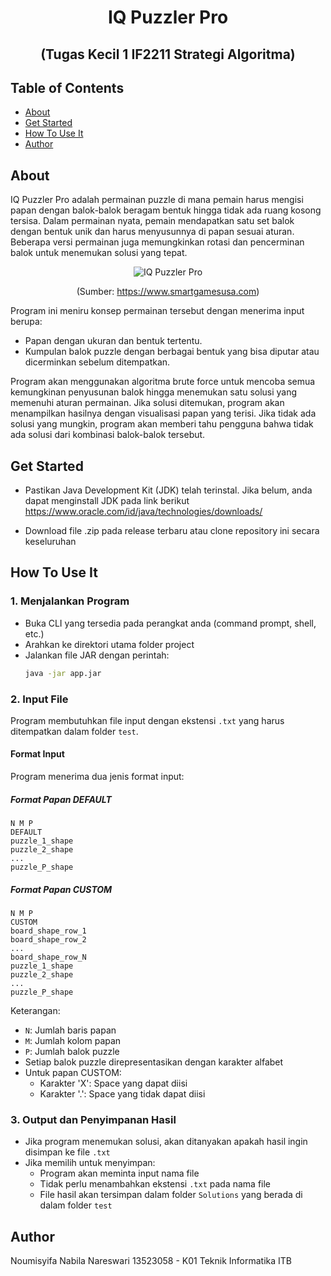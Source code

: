<div align="center">
<h1>IQ Puzzler Pro</h1>
<h2>(Tugas Kecil 1 IF2211 Strategi Algoritma)</h2>
</div>

## Table of Contents
- [About](#about)
- [Get Started](#get-started)
- [How To Use It](#how-to-use-it)
- [Author](#author)


## About
IQ Puzzler Pro adalah permainan puzzle di mana pemain harus mengisi papan dengan balok-balok beragam bentuk hingga tidak ada ruang kosong tersisa. Dalam permainan nyata, pemain mendapatkan satu set balok dengan bentuk unik dan harus menyusunnya di papan sesuai aturan. Beberapa versi permainan juga memungkinkan rotasi dan pencerminan balok untuk menemukan solusi yang tepat.

<div align="center">
  
![IQ Puzzler Pro](https://i.imgur.com/xtZsQai.png)

(Sumber: https://www.smartgamesusa.com)

</div>

Program ini meniru konsep permainan tersebut dengan menerima input berupa:

- Papan dengan ukuran dan bentuk tertentu.
- Kumpulan balok puzzle dengan berbagai bentuk yang bisa diputar atau dicerminkan sebelum ditempatkan.

Program akan menggunakan algoritma brute force untuk mencoba semua kemungkinan penyusunan balok hingga menemukan satu solusi yang memenuhi aturan permainan. Jika solusi ditemukan, program akan menampilkan hasilnya dengan visualisasi papan yang terisi. Jika tidak ada solusi yang mungkin, program akan memberi tahu pengguna bahwa tidak ada solusi dari kombinasi balok-balok tersebut.

## Get Started
- Pastikan Java Development Kit (JDK) telah terinstal. Jika belum, anda dapat menginstall JDK pada link berikut
  https://www.oracle.com/id/java/technologies/downloads/

- Download file .zip pada release terbaru atau clone repository ini secara keseluruhan

## How To Use It

### 1. Menjalankan Program
- Buka CLI yang tersedia pada perangkat anda (command prompt, shell, etc.)
- Arahkan ke direktori utama folder project
- Jalankan file JAR dengan perintah:
  ```bash
  java -jar app.jar
  ```

### 2. Input File
Program membutuhkan file input dengan ekstensi `.txt` yang harus ditempatkan dalam folder `test`. 

#### Format Input
Program menerima dua jenis format input:

##### Format Papan DEFAULT
```
N M P
DEFAULT
puzzle_1_shape
puzzle_2_shape
...
puzzle_P_shape
```

##### Format Papan CUSTOM
```
N M P
CUSTOM
board_shape_row_1
board_shape_row_2
...
board_shape_row_N
puzzle_1_shape
puzzle_2_shape
...
puzzle_P_shape
```

Keterangan:
- `N`: Jumlah baris papan
- `M`: Jumlah kolom papan
- `P`: Jumlah balok puzzle
- Setiap balok puzzle direpresentasikan dengan karakter alfabet
- Untuk papan CUSTOM:
  - Karakter 'X': Space yang dapat diisi
  - Karakter '.': Space yang tidak dapat diisi

### 3. Output dan Penyimpanan Hasil
- Jika program menemukan solusi, akan ditanyakan apakah hasil ingin disimpan ke file `.txt`
- Jika memilih untuk menyimpan:
  - Program akan meminta input nama file
  - Tidak perlu menambahkan ekstensi `.txt` pada nama file
  - File hasil akan tersimpan dalam folder `Solutions` yang berada di dalam folder `test`

## Author
Noumisyifa Nabila Nareswari
13523058 - K01
Teknik Informatika ITB

